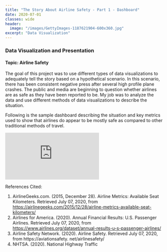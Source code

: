 ```yaml
---
title: "The Story About Airline Safety - Part 1 - Dashboard"
date: 2020-07-01
classes: wide
header:
  image: "/images/GettyImages-1187621904-600x360.jpg"
excerpt: "Data Visualization"
---
```


### Data Visualization and Presentation

#### Topic: Airline Safety

The goal of this project was to use different types of data visualizations to adequately tell the story based on a hypothetical scenario.  In this scenario, there has been consistent negative press after several high profile plane crashes.  The public and media are beginning to question whether airlines are as safe as they have been reported to be.  My job was to analyze the data and use different methods of data visualizations to describe the situation.

Following is the sample dashboard describing the situation and key metrics used to show that airlines do appear to be mostly safe as compared to other traditional methods of travel.

<embed src="https://bmay51213.github.io/AirlineSafetyDashboard.pdf" type="application/pdf" />

References Cited:

1. AirlineGeeks.com. (2015, December 28). Airline Metrics: Available Seat Kilometers. Retrieved July 07, 2020,
from https://airlinegeeks.com/2015/12/28/airline-metrics-available-seat-kilometers/
2. Airlines for America. (2020). Annual Financial Results: U.S. Passenger Airlines. Retrieved July 07, 2020, from
https://www.airlines.org/dataset/annual-results-u-s-passenger-airlines/
3. Airline Safety Network. (2020). Airline Safety. Retrieved July 07, 2020, from https://aviationsafety.
net/airlinesafety/
4. NHTSA. (2020). National Highway Traffic

